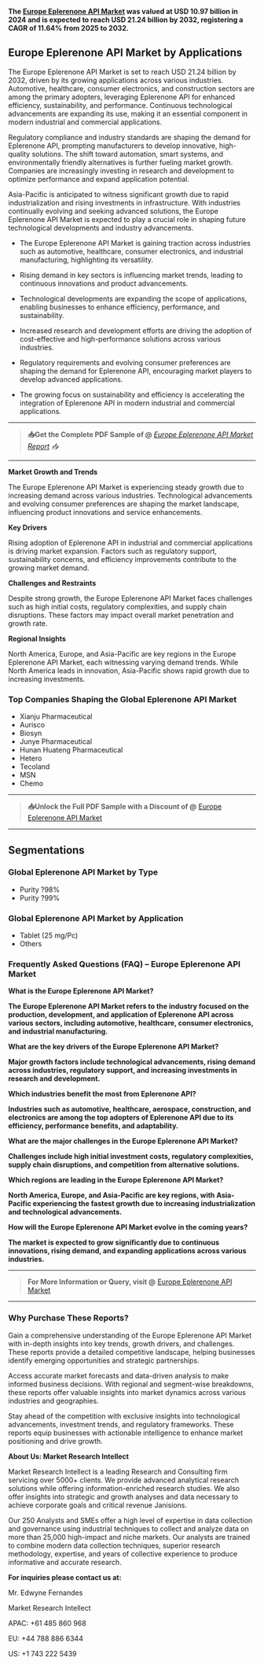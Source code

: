 <p><strong>The <a href="https://www.marketresearchintellect.com/download-sample/?rid=948733&amp;utm_source=Pulse-April-Europe&amp;utm_medium=852">Europe Eplerenone API Market</a> was valued at USD 10.97 billion in 2024 and is expected to reach USD 21.24 billion by 2032, registering a CAGR of 11.64% from 2025 to 2032.</strong></p><h2>Europe Eplerenone API Market by Applications&nbsp;</h2><p><p>The Europe Eplerenone API Market is set to reach USD 21.24 billion by 2032, driven by its growing applications across various industries. Automotive, healthcare, consumer electronics, and construction sectors are among the primary adopters, leveraging Eplerenone API for enhanced efficiency, sustainability, and performance. Continuous technological advancements are expanding its use, making it an essential component in modern industrial and commercial applications.</p><p>Regulatory compliance and industry standards are shaping the demand for Eplerenone API, prompting manufacturers to develop innovative, high-quality solutions. The shift toward automation, smart systems, and environmentally friendly alternatives is further fueling market growth. Companies are increasingly investing in research and development to optimize performance and expand application potential.</p><p>Asia-Pacific is anticipated to witness significant growth due to rapid industrialization and rising investments in infrastructure. With industries continually evolving and seeking advanced solutions, the Europe Eplerenone API Market is expected to play a crucial role in shaping future technological developments and industry advancements.</p></p><ul><li><p>The Europe Eplerenone API Market is gaining traction across industries such as automotive, healthcare, consumer electronics, and industrial manufacturing, highlighting its versatility.</p></li><li><p>Rising demand in key sectors is influencing market trends, leading to continuous innovations and product advancements.</p></li><li><p>Technological developments are expanding the scope of applications, enabling businesses to enhance efficiency, performance, and sustainability.</p></li><li><p>Increased research and development efforts are driving the adoption of cost-effective and high-performance solutions across various industries.</p></li><li><p>Regulatory requirements and evolving consumer preferences are shaping the demand for Eplerenone API, encouraging market players to develop advanced applications.</p></li><li><p>The growing focus on sustainability and efficiency is accelerating the integration of Eplerenone API in modern industrial and commercial applications.</p></li></ul><hr /><blockquote><p><strong><span class="font-[700]">📥Get the Complete PDF Sample of @ </span></strong><em><span class="font-[700]"><a href="https://www.marketresearchintellect.com/download-sample/?rid=948733&amp;utm_source=Pulse-April-Europe&amp;utm_medium=852" target="_blank" data-tracking-control-name="article-ssr-frontend-pulse_little-text-block" data-tracking-will-navigate="" data-test-link="">Europe Eplerenone API Market Report</a>&nbsp;📥</span></em></p></blockquote><hr /><p class="" data-start="77" data-end="360"><strong data-start="77" data-end="105">Market Growth and Trends</strong></p><p class="" data-start="77" data-end="360">The Europe Eplerenone API Market is experiencing steady growth due to increasing demand across various industries. Technological advancements and evolving consumer preferences are shaping the market landscape, influencing product innovations and service enhancements.</p><p class="" data-start="362" data-end="606"><strong data-start="362" data-end="377">Key Drivers</strong></p><p class="" data-start="362" data-end="606">Rising adoption of Eplerenone API in industrial and commercial applications is driving market expansion. Factors such as regulatory support, sustainability concerns, and efficiency improvements contribute to the growing market demand.</p><p class="" data-start="608" data-end="849"><strong data-start="608" data-end="637">Challenges and Restraints</strong></p><p class="" data-start="608" data-end="849">Despite strong growth, the Europe Eplerenone API Market faces challenges such as high initial costs, regulatory complexities, and supply chain disruptions. These factors may impact overall market penetration and growth rate.</p><p class="" data-start="851" data-end="1095"><strong data-start="851" data-end="872">Regional Insights</strong></p><p class="" data-start="851" data-end="1095">North America, Europe, and Asia-Pacific are key regions in the Europe Eplerenone API Market, each witnessing varying demand trends. While North America leads in innovation, Asia-Pacific shows rapid growth due to increasing investments.</p><p><h3>Top Companies Shaping the Global Eplerenone API Market </h3><ul><li>Xianju Pharmaceutical</li><li>Aurisco</li><li>Biosyn</li><li>Junye Pharmaceutical</li><li>Hunan Huateng Pharmaceutical</li><li>Hetero</li><li>Tecoland</li><li>MSN</li><li>Chemo</li></ul></p><hr /><blockquote><p><strong>📥Unlock the Full PDF Sample with a Discount of @</strong> <a href="https://www.marketresearchintellect.com/ask-for-discount/?rid=948733&amp;utm_source=Pulse-April-Europe&amp;utm_medium=852">Europe Eplerenone API Market</a></p></blockquote><hr /><p><h2>Segmentations</h2><h3>Global Eplerenone API Market by Type</h3><ul><li>Purity ?98%</li><li>Purity ?99%</li></ul><h3>Global Eplerenone API Market by Application</h3><ul><li>Tablet (25 mg/Pc)</li><li>Others</li></ul></p><h3><strong>Frequently Asked Questions (FAQ) &ndash; Europe Eplerenone API Market</strong></h3><p><strong>What is the Europe Eplerenone API Market?</strong></p><p><strong>The Europe Eplerenone API Market refers to the industry focused on the production, development, and application of Eplerenone API across various sectors, including automotive, healthcare, consumer electronics, and industrial manufacturing.</strong></p><p><strong>What are the key drivers of the Europe Eplerenone API Market?</strong></p><p><strong>Major growth factors include technological advancements, rising demand across industries, regulatory support, and increasing investments in research and development.</strong></p><p><strong>Which industries benefit the most from Eplerenone API?</strong></p><p><strong>Industries such as automotive, healthcare, aerospace, construction, and electronics are among the top adopters of Eplerenone API due to its efficiency, performance benefits, and adaptability.</strong></p><p><strong>What are the major challenges in the Europe Eplerenone API Market?</strong></p><p><strong>Challenges include high initial investment costs, regulatory complexities, supply chain disruptions, and competition from alternative solutions.</strong></p><p><strong>Which regions are leading in the Europe Eplerenone API Market?</strong></p><p><strong>North America, Europe, and Asia-Pacific are key regions, with Asia-Pacific experiencing the fastest growth due to increasing industrialization and technological advancements.</strong></p><p><strong>How will the Europe Eplerenone API Market evolve in the coming years?</strong></p><p><strong>The market is expected to grow significantly due to continuous innovations, rising demand, and expanding applications across various industries.</strong></p><hr /><blockquote><p><span class="font-[700]"><strong>For More Information or Query, visit&nbsp;@</strong>&nbsp;</span><span class="font-[700]"><a href="https://www.marketresearchintellect.com/product/global-eplerenone-api-market/?utm_source=Linkedin&utm_medium=852" target="_blank" data-tracking-control-name="article-ssr-frontend-pulse_little-text-block" data-tracking-will-navigate="" data-test-link="">Europe Eplerenone API Market</a></span></p></blockquote><hr /><h3><strong data-start="0" data-end="31">Why Purchase These Reports?</strong></h3><p class="" data-start="35" data-end="297">Gain a comprehensive understanding of the Europe Eplerenone API Market with in-depth insights into key trends, growth drivers, and challenges. These reports provide a detailed competitive landscape, helping businesses identify emerging opportunities and strategic partnerships.</p><p class="" data-start="299" data-end="540">Access accurate market forecasts and data-driven analysis to make informed business decisions. With regional and segment-wise breakdowns, these reports offer valuable insights into market dynamics across various industries and geographies.</p><p class="" data-start="542" data-end="784">Stay ahead of the competition with exclusive insights into technological advancements, investment trends, and regulatory frameworks. These reports equip businesses with actionable intelligence to enhance market positioning and drive growth.</p><p><strong><span class="font-[700]">About Us: Market Research Intellect</span></strong></p><p><span class="">Market Research Intellect is a leading Research and Consulting firm servicing over 5000+ clients. We provide advanced analytical research solutions while offering information-enriched research studies.&nbsp;</span>We also offer insights into strategic and growth analyses and data necessary to achieve corporate goals and critical revenue Janisions.</p><p><span class="">Our 250 Analysts and SMEs offer a high level of expertise in data collection and governance using industrial techniques to collect and analyze data on more than 25,000 high-impact and niche markets. Our analysts are trained to combine modern data collection techniques, superior research methodology, expertise, and years of collective experience to produce informative and accurate research.</span></p><p><strong>For inquiries please contact us at:</strong></p><p>Mr. Edwyne Fernandes</p><p>Market Research Intellect</p><p>APAC: +61 485 860 968</p><p>EU: +44 788 886 6344</p><p>US: +1 743 222 5439</p>